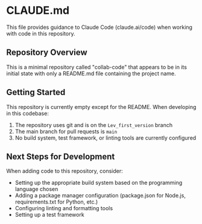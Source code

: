 # CLAUDE.md

This file provides guidance to Claude Code (claude.ai/code) when working with code in this repository.

## Repository Overview

This is a minimal repository called "collab-code" that appears to be in its initial state with only a README.md file containing the project name.

## Getting Started

This repository is currently empty except for the README. When developing in this codebase:

1. The repository uses git and is on the `Lev_first_version` branch
2. The main branch for pull requests is `main`
3. No build system, test framework, or linting tools are currently configured

## Next Steps for Development

When adding code to this repository, consider:
- Setting up the appropriate build system based on the programming language chosen
- Adding a package manager configuration (package.json for Node.js, requirements.txt for Python, etc.)
- Configuring linting and formatting tools
- Setting up a test framework